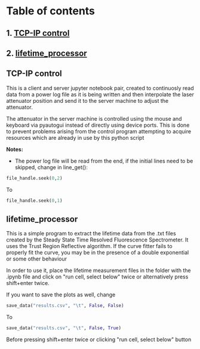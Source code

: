 # Table of contents

## 1. [TCP-IP control](#item1)
## 2. [lifetime_processor](#item2)

## TCP-IP control <a name = "item1"></a>
This is a client and server jupyter notebook pair, created to continuosly read data from a power log file as it is being
written and then interpolate the laser attenuator position and send it to the server machine to adjust the attenuator.

The attenuator in the server machine is controlled using the mouse and keyboard via pyautogui instead of directly using
device ports. This is done to prevent problems arising from the control program attempting to acquire resources which
are already in use by this python script

<b>Notes:</b>
- The power log file will be read from the end, if the initial lines need to be skipped, change in line_get():
```python
file_handle.seek(0,2)
```
To
```python
file_handle.seek(0,1)
```


## lifetime_processor <a name = "item2"></a>
This is a simple program to extract the lifetime data from the .txt files created by the Steady State Time Resolved 
Fluorescence Spectrometer. It uses the Trust Region Reflective algorithm. If the curve fitter fails to properly fit the
curve, you may be in the presence of a double exponential or some other behaviour

In order to use it, place the lifetime measurement files in the folder with the .ipynb file and click on "run cell,
select below" twice or alternatively press shift+enter twice.

If you want to save the plots as well, change
```python
save_data("results.csv", "\t", False, False)
```
To
```python
save_data("results.csv", "\t", False, True)
```
 Before pressing shift+enter twice or clicking "run cell, select below" button

